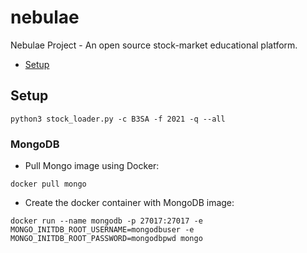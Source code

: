 # nebulae
Nebulae Project - An open source stock-market educational platform.

- [Setup](#setup)


## Setup

```
python3 stock_loader.py -c B3SA -f 2021 -q --all
```

### MongoDB

- Pull Mongo image using Docker:

```
docker pull mongo
```

- Create the docker container with MongoDB image:

```
docker run --name mongodb -p 27017:27017 -e MONGO_INITDB_ROOT_USERNAME=mongodbuser -e MONGO_INITDB_ROOT_PASSWORD=mongodbpwd mongo
```
